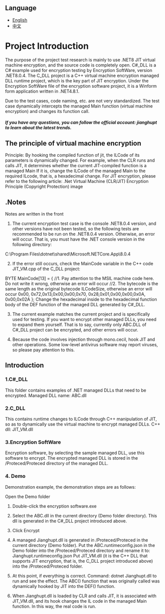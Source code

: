 ## Language

- [English](https://github.com/jianghupt/VME/blob/main/README.md)
- [中文](https://github.com/jianghupt/VME/blob/main/README_zh.md)



# Project Introduction
The purpose of the project test research is mainly to use .NET8 JIT virtual machine encryption, and the source code is completely open.
C#_DLL is a C# example used for encryption testing by Encryption SoftWare, version .NET8.0.4.
The C_DLL project is a C++ virtual machine encryption managed DLL runtime project, which is the key part of JIT encryption.
Under the Encryption SoftWare file of the encryption software project, it is a Winform form application written in .NET4.8.1.

Due to the test cases, code naming, etc. are not very standardized.
The test case dynamically intercepts the managed Main function (virtual machine encryption) and changes its function call.

##### If you have any questions, you can follow the official account: jianghupt to learn about the latest trends.
## The principle of virtual machine encryption
Principle: By hooking the compiled function of jit, the ILCode of its parameters is dynamically changed. For example, when the CLR runs and calls JIT, it determines whether the current JIT-compiled function is a managed Main
If it is, change the ILCode of the managed Main to the required ILcode, that is, a hexadecimal change.
For JIT encryption, please refer to the following article:
.Net Virtual Machine (CLR/JIT) Encryption Principle (Copyright Protection)
image

## .Notes
Notes are written in the front

1. The current encryption test case is the console .NET8.0.4 version, and other versions have not been tested, so the following tests are recommended to be run on the .NET8.0.4 version. Otherwise, an error will occur.
That is, you must have the .NET console version in the following directory:

C:\Program Files\dotnet\shared\Microsoft.NETCore.App\8.0.4

2. If the error still occurs, check the MainCode variable in the C++ code JIT_VM.cpp of the C_DLL project:

BYTE MainCode[13] =
{
//1. Pay attention to the MSIL machine code here. Do not write it wrong, otherwise an error will occur
//2. The bytecode is the same length as the original bytecode ILCodeSize, otherwise an error will occur
0x00,
0x72,0x13,0x00,0x00,0x70,
0x28,0x01,0x00,0x00,0x0A,
0x00,0x02A
};
Change the hexadecimal inside to the hexadecimal function body of the DEF function of the managed DLL generated by C#_DLL.

3. The current example matches the current project and is specifically used for testing. If you want to encrypt other managed DLLs, you need to expand them yourself. That is to say, currently only ABC.DLL of C#_DLL project can be encrypted, and other errors will occur.

4. Because the code involves injection through mono.cecil, hook JIT and other operations. Some low-level antivirus software may report viruses, so please pay attention to this.

## Introduction
### 1.C#_DLL
This folder contains examples of .NET managed DLLs that need to be encrypted. Managed DLL name: ABC.dll

### 2.C_DLL
This contains runtime changes to ILCode through C++ manipulation of JIT, so as to dynamically use the virtual machine to encrypt managed DLLs. C++ dll: JIT_VM.dll

### 3.Encryption SoftWare
Encryption software, by selecting the sample managed DLL, use this software to encrypt. The encrypted managed DLL is stored in the /Proteced/Proteced directory of the managed DLL.

### 4. Demo
Demonstration example, the demonstration steps are as follows:

Open the Demo folder

1. Double-click the encryption software.exe

2. Select the ABC.dll in the current directory (Demo folder directory). This dll is generated in the C#_DLL project introduced above.

3. Click Encrypt

4. A managed Jianghupt.dll is generated in /Proteced/Proteced in the current directory (Demo folder). Put the ABC.runtimeconfig.json in the Demo folder into the /Proteced/Proteced directory and rename it to: Jianghupt.runtimeconfig.json
Put JIT_VM.dll (it is the C++ DLL that supports JIT encryption, that is, the C_DLL project introduced above) into the /Proteced/Proteced folder.

5. At this point, if everything is correct. Command: dotnet Jianghupt.dll to run and see the effect. The ABC() function that was originally called was dynamically hooked by JIT into the DEF() function.

6. When Jianghupt.dll is loaded by CLR and calls JIT, it is associated with JIT_VM.dll, and its hook changes the IL code in the managed Main function. In this way, the real code is run.
